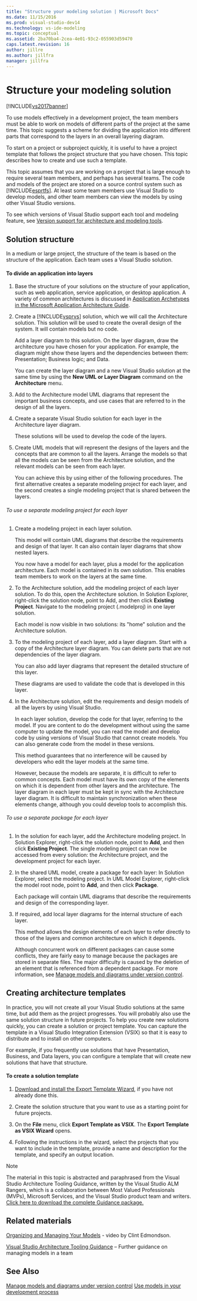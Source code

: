 ```yaml
---
title: "Structure your modeling solution | Microsoft Docs"
ms.date: 11/15/2016
ms.prod: visual-studio-dev14
ms.technology: vs-ide-modeling
ms.topic: conceptual
ms.assetid: 2ba70ba4-2cea-4e01-93c2-055903d59470
caps.latest.revision: 16
author: jillre
ms.author: jillfra
manager: jillfra
---
```


# Structure your modeling solution

[!INCLUDE[vs2017banner](../includes/vs2017banner.md)]

To use models effectively in a development project, the team members must be able to work on models of different parts of the project at the same time. This topic suggests a scheme for dividing the application into different parts that correspond to the layers in an overall layering diagram.

To start on a project or subproject quickly, it is useful to have a project template that follows the project structure that you have chosen. This topic describes how to create and use such a template.

This topic assumes that you are working on a project that is large enough to require several team members, and perhaps has several teams. The code and models of the project are stored on a source control system such as [!INCLUDE[esprtfs](../includes/esprtfs-md.md)]. At least some team members use Visual Studio to develop models, and other team members can view the models by using other Visual Studio versions.

To see which versions of Visual Studio support each tool and modeling feature, see [Version support for architecture and modeling tools](../modeling/what-s-new-for-design-in-visual-studio.md#VersionSupport).

## Solution structure

In a medium or large project, the structure of the team is based on the structure of the application. Each team uses a Visual Studio solution.

#### To divide an application into layers

1. Base the structure of your solutions on the structure of your application, such as web application, service application, or desktop application. A variety of common architectures is discussed in [Application Archetypes in the Microsoft Application Architecture Guide](https://docs.microsoft.com/previous-versions/msp-n-p/ee658107(v=pandp.10)?redirectedfrom=MSDN).

2. Create a [!INCLUDE[vsprvs](../includes/vsprvs-md.md)] solution, which we will call the Architecture solution. This solution will be used to create the overall design of the system. It will contain models but no code.

    Add a layer diagram to this solution. On the layer diagram, draw the architecture you have chosen for your application. For example, the diagram might show these layers and the dependencies between them: Presentation; Business logic; and Data.

    You can create the layer diagram and a new Visual Studio solution at the same time by using the **New UML or Layer Diagram** command on the **Architecture** menu.

3. Add to the Architecture model UML diagrams that represent the important business concepts, and use cases that are referred to in the design of all the layers.

4. Create a separate Visual Studio solution for each layer in the Architecture layer diagram.

    These solutions will be used to develop the code of the layers.

5. Create UML models that will represent the designs of the layers and the concepts that are common to all the layers. Arrange the models so that all the models can be seen from the Architecture solution, and the relevant models can be seen from each layer.

    You can achieve this by using either of the following procedures. The first alternative creates a separate modeling project for each layer, and the second creates a single modeling project that is shared between the layers.

###### To use a separate modeling project for each layer

1. Create a modeling project in each layer solution.

    This model will contain UML diagrams that describe the requirements and design of that layer. It can also contain layer diagrams that show nested layers.

    You now have a model for each layer, plus a model for the application architecture. Each model is contained in its own solution. This enables team members to work on the layers at the same time.

2. To the Architecture solution, add the modeling project of each layer solution. To do this, open the Architecture solution. In Solution Explorer, right-click the solution node, point to Add, and then click **Existing Project**. Navigate to the modeling project (.modelproj) in one layer solution.

    Each model is now visible in two solutions: its "home" solution and the Architecture solution.

3. To the modeling project of each layer, add a layer diagram. Start with a copy of the Architecture layer diagram. You can delete parts that are not dependencies of the layer diagram.

    You can also add layer diagrams that represent the detailed structure of this layer.

    These diagrams are used to validate the code that is developed in this layer.

4. In the Architecture solution, edit the requirements and design models of all the layers by using Visual Studio.

    In each layer solution, develop the code for that layer, referring to the model. If you are content to do the development without using the same computer to update the model, you can read the model and develop code by using versions of Visual Studio that cannot create models. You can also generate code from the model in these versions.

    This method guarantees that no interference will be caused by developers who edit the layer models at the same time.

    However, because the models are separate, it is difficult to refer to common concepts. Each model must have its own copy of the elements on which it is dependent from other layers and the architecture. The layer diagram in each layer must be kept in sync with the Architecture layer diagram. It is difficult to maintain synchronization when these elements change, although you could develop tools to accomplish this.

###### To use a separate package for each layer

1. In the solution for each layer, add the Architecture modeling project. In Solution Explorer, right-click the solution node, point to **Add**, and then click **Existing Project**. The single modeling project can now be accessed from every solution: the Architecture project, and the development project for each layer.

2. In the shared UML model, create a package for each layer: In Solution Explorer, select the modeling project. In UML Model Explorer, right-click the model root node, point to **Add**, and then click **Package**.

    Each package will contain UML diagrams that describe the requirements and design of the corresponding layer.

3. If required, add local layer diagrams for the internal structure of each layer.

    This method allows the design elements of each layer to refer directly to those of the layers and common architecture on which it depends.

    Although concurrent work on different packages can cause some conflicts, they are fairly easy to manage because the packages are stored in separate files. The major difficulty is caused by the deletion of an element that is referenced from a dependent package. For more information, see [Manage models and diagrams under version control](../modeling/manage-models-and-diagrams-under-version-control.md).

## Creating architecture templates

In practice, you will not create all your Visual Studio solutions at the same time, but add them as the project progresses. You will probably also use the same solution structure in future projects.  To help you create new solutions quickly, you can create a solution or project template. You can capture the template in a Visual Studio Integration Extension (VSIX) so that it is easy to distribute and to install on other computers.

For example, if you frequently use solutions that have Presentation, Business, and Data layers, you can configure a template that will create new solutions that have that structure.

#### To create a solution template

1. [Download and install the Export Template Wizard](https://marketplace.visualstudio.com/items?itemName=VisualStudioProductTeam.ExportTemplateWizard), if you have not already done this.

2. Create the solution structure that you want to use as a starting point for future projects.

3. On the **File** menu, click **Export Template as VSIX**. The **Export Template as VSIX Wizard** opens.

4. Following the instructions in the wizard, select the projects that you want to include in the template, provide a name and description for the template, and specify an output location.

> [!NOTE]
> The material in this topic is abstracted and paraphrased from the Visual Studio Architecture Tooling Guidance, written by the Visual Studio ALM Rangers, which is a collaboration between Most Valued Professionals (MVPs), Microsoft Services, and the Visual Studio product team and writers. [Click here to download the complete Guidance package.](https://archive.codeplex.com/?p=vsarchitectureguide)

## Related materials

[Organizing and Managing Your Models](https://channel9.msdn.com/blogs/clinted/uml-with-vs-2010-part-9-organizing-and-managing-your-models) - video by Clint Edmondson.

[Visual Studio Architecture Tooling Guidance](../modeling/visual-studio-architecture-tooling-guidance.md) – Further guidance on managing models in a team

## See Also

[Manage models and diagrams under version control](../modeling/manage-models-and-diagrams-under-version-control.md)
[Use models in your development process](../modeling/use-models-in-your-development-process.md)
